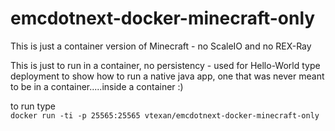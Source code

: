 # emcdotnext-docker-minecraft-only
This is just a container version of Minecraft - no ScaleIO and no REX-Ray

This is just to run in a container, no persistency - used for Hello-World type deployment to show how to run a native java app, one that was never meant to be in a container.....inside a container :)

to run type  
`docker run -ti -p 25565:25565 vtexan/emcdotnext-docker-minecraft-only `
